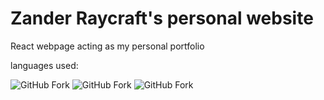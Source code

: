 # Zander Raycraft's personal website
React webpage acting as my personal portfolio


languages used:

![GitHub Fork](https://img.shields.io/badge/Code-JavaScript-yellow?logo=javascript&logoColor=yellow)
![GitHub Fork](https://img.shields.io/badge/Code-Html5-orange?logo=html5&logoColor=orange)
![GitHub Fork](https://img.shields.io/badge/Style-CSS-blue?logo=CSS3&logoColor=blue)
